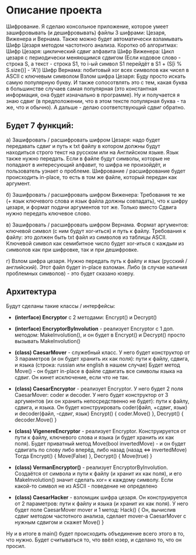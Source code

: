 # Описание проекта

Шифрование. Я сделаю консольное приложение,
которое умеет зашифровывать (и дешифровывать) файлы 3 шифрами: Цезаря, Виженера и Вернама.
Также можно будет автоматически взламывать Шифр Цезаря методом частотного анализа.
Коротко об алгоритмах:
Шифр Цезаря: циклический сдвиг алфавита
Шифр Виженера: Цикл цезаря с периодически меняющимся сдвигом (Если кодовое слово - строка S, а текст - строка S1, то i-ый символ S1 перейдёт в S1 + (S[i % S.size()] - 'A'))
Шифр Вернама: побитовый xor всех символов как чисел в ASCII с ключевым символом
Взлом шифра Цезаря:
Буду просто искать самую популярную букву. И также сопосотвлять это с тем, какая буква в большинстве случаев самая популярная (это константная информация, она будет изначально в программе). Ну и получается я знаю сдвиг (в предположении, что в этом тексте популярная буква - та же, что и обычно). А дальше - делаю соответствующий сдвиг обратно.

## Будет 7 функций:

а) Зашифровать / расшифровать шифром Цезаря: надо будет передавать сдвиг и путь к txt файлу
в котором должны будут находиться строго текст на русском или на Английском языке. Язык также нужно передать.
Если в файле будут символы, которые не попадают в интересующий алфавит, то шифра не произойдёт, и пользователь
узнает о проблеме. Шифрование / расшифрование будет происходить in-place, то есть в том же файле,
который передан как аргумент.

б) Зашифровать / расшифровать шифром Виженера: Требования те же (+ язык ключевого слова и язык файла должны совпадать),
что к шифру цезаря, и формат подачи аргументов тот же.
Только вместо Сдвига нужно передать ключевое слово.

в) Зашифровать / расшифровать шифром Вернама. Формат аргументов: ключевой символ (с ним будут xor-иться) и путь к файлу.
Требования к файлу: это должен быть txt файл из символов из таблицы ASCII. 
Ключевой символ как семибитное число будет xor-иться с каждым из символов как при шифровке, так и при дешифровке.

г) Взлом шифра цезаря. Нужно передать путь к файлу и язык (русский / английский). Этот файл будет in-place взломан.
Либо (в случае наличия проблемных символов) - это будет сказано юзеру.

## Архитектура

Будут сделаны такие классы / интерфейсы:

- **(interface) Encryptor** с 2 методами: Encrypt() и Decrypt()
- **(interface) EncryptorByInvolution** - реализует Encryptor с 1 доп. методом: MakeInvolution(), и он будет в Encrypt() и Decrypt()
просто вызывать MakeInvolution()
- **(class) CaesarMover** - служебный класс. У него будет конструктор от 3 параметров (и он будет хранить их как поля): пути к файлу, сдвига, и языка (строка: russian или english в нашем случае) Будет метод Move() - он будет in-place в файле сдвигать все символы языка на сдвиг. Он кинет исключение, если что не так.
- **(class) CaesarEncryptor** - реализует Encryptor. У него будет 2 поля CaesarMover: coder и decoder. У него будет конструктор от 3 аргументов (их он хранить непосредственно не будет): пути к файлу, сдвига, и языка. Он будет конструировать coder(файл, +сдвиг, язык) и decoder(файл, -сдвиг, язык) Encrypt() { coder.Move() }, Decrypt() { decoder.Move() }
- **(class) VigenereEncryptor** - реализует Encryptor. Конструируется от пути к файлу, ключевого слова и языка (и будет хранить их как поля).
Будет приватный метод Move(bool invertedMove) - и он будет сдвигать по слову либо вперёд, либо назад (назад <=> invertedMove)
Тогда Encrypt() { Move(False) }, Decrypt() { Move(true) }

- **(class) VermanEncryptor()** - реализует EncryptorByInvolution. Создаётся от символа и пути к файлу (и хранит их как поля), и его MakeInvolution() значит сделать xor= к каждому символу. Если какой-то символ не из ASCII - поведение не определено

- **(class) CaesarHacker** - взломщик шифра цезаря. Он конструируется от 2 параметров: пути к файлу и языка (и хранит их как поля). 
У него будет поле CaesarMover mover и 1 метод: Hack() { 
Он, вычислив сдвиг методом частотного анализа, сделает mover-а CaesarMover с нужным сдвигом и скажет Move() 
}

Ну и в итоге в main() будет происходить объединение всего этого в то, что нужно. Будет считываться то, что ввёл юзер, и сделано
то, что он просил.


